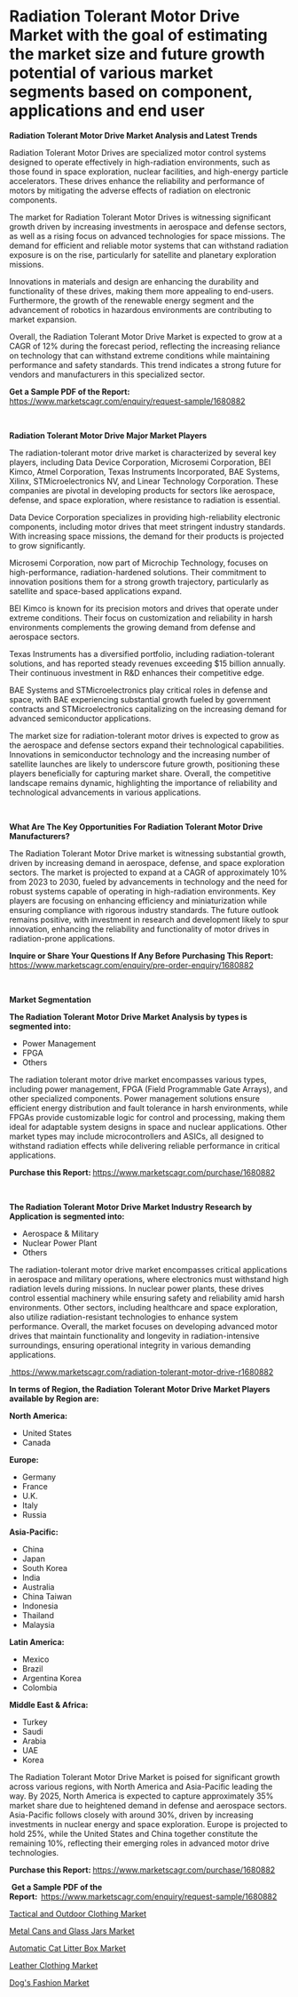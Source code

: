 <p><h1>Radiation Tolerant Motor Drive Market with the goal of estimating the market size and future growth potential of various market segments based on component, applications and end user</h1></p><p><strong>Radiation Tolerant Motor Drive Market Analysis and Latest Trends</strong></p>
<p><p>Radiation Tolerant Motor Drives are specialized motor control systems designed to operate effectively in high-radiation environments, such as those found in space exploration, nuclear facilities, and high-energy particle accelerators. These drives enhance the reliability and performance of motors by mitigating the adverse effects of radiation on electronic components.</p><p>The market for Radiation Tolerant Motor Drives is witnessing significant growth driven by increasing investments in aerospace and defense sectors, as well as a rising focus on advanced technologies for space missions. The demand for efficient and reliable motor systems that can withstand radiation exposure is on the rise, particularly for satellite and planetary exploration missions.</p><p>Innovations in materials and design are enhancing the durability and functionality of these drives, making them more appealing to end-users. Furthermore, the growth of the renewable energy segment and the advancement of robotics in hazardous environments are contributing to market expansion.</p><p>Overall, the Radiation Tolerant Motor Drive Market is expected to grow at a CAGR of 12% during the forecast period, reflecting the increasing reliance on technology that can withstand extreme conditions while maintaining performance and safety standards. This trend indicates a strong future for vendors and manufacturers in this specialized sector.</p></p>
<p><strong>Get a Sample PDF of the Report:&nbsp;</strong> <a href="https://www.marketscagr.com/enquiry/request-sample/1680882?utm_campaign=1259&utm_medium=2&utm_source=Github&utm_content=ia&utm_term=04102024&utm_id=radiation-tolerant-motor-drive">https://www.marketscagr.com/enquiry/request-sample/1680882</a></p>
<p>&nbsp;</p>
<p><strong>Radiation Tolerant Motor Drive Major Market Players</strong></p>
<p><p>The radiation-tolerant motor drive market is characterized by several key players, including Data Device Corporation, Microsemi Corporation, BEI Kimco, Atmel Corporation, Texas Instruments Incorporated, BAE Systems, Xilinx, STMicroelectronics NV, and Linear Technology Corporation. These companies are pivotal in developing products for sectors like aerospace, defense, and space exploration, where resistance to radiation is essential.</p><p>Data Device Corporation specializes in providing high-reliability electronic components, including motor drives that meet stringent industry standards. With increasing space missions, the demand for their products is projected to grow significantly. </p><p>Microsemi Corporation, now part of Microchip Technology, focuses on high-performance, radiation-hardened solutions. Their commitment to innovation positions them for a strong growth trajectory, particularly as satellite and space-based applications expand.</p><p>BEI Kimco is known for its precision motors and drives that operate under extreme conditions. Their focus on customization and reliability in harsh environments complements the growing demand from defense and aerospace sectors.</p><p>Texas Instruments has a diversified portfolio, including radiation-tolerant solutions, and has reported steady revenues exceeding $15 billion annually. Their continuous investment in R&D enhances their competitive edge.</p><p>BAE Systems and STMicroelectronics play critical roles in defense and space, with BAE experiencing substantial growth fueled by government contracts and STMicroelectronics capitalizing on the increasing demand for advanced semiconductor applications.</p><p>The market size for radiation-tolerant motor drives is expected to grow as the aerospace and defense sectors expand their technological capabilities. Innovations in semiconductor technology and the increasing number of satellite launches are likely to underscore future growth, positioning these players beneficially for capturing market share. Overall, the competitive landscape remains dynamic, highlighting the importance of reliability and technological advancements in various applications.</p></p>
<p>&nbsp;</p>
<p><strong>What Are The Key Opportunities For Radiation Tolerant Motor Drive Manufacturers?</strong></p>
<p><p>The Radiation Tolerant Motor Drive market is witnessing substantial growth, driven by increasing demand in aerospace, defense, and space exploration sectors. The market is projected to expand at a CAGR of approximately 10% from 2023 to 2030, fueled by advancements in technology and the need for robust systems capable of operating in high-radiation environments. Key players are focusing on enhancing efficiency and miniaturization while ensuring compliance with rigorous industry standards. The future outlook remains positive, with investment in research and development likely to spur innovation, enhancing the reliability and functionality of motor drives in radiation-prone applications.</p></p>
<p><strong>Inquire or Share Your Questions If Any Before Purchasing This Report:</strong> <a href="https://www.marketscagr.com/enquiry/pre-order-enquiry/1680882?utm_campaign=1259&utm_medium=2&utm_source=Github&utm_content=ia&utm_term=04102024&utm_id=radiation-tolerant-motor-drive">https://www.marketscagr.com/enquiry/pre-order-enquiry/1680882</a></p>
<p>&nbsp;</p>
<p><strong>Market Segmentation</strong></p>
<p><strong>The Radiation Tolerant Motor Drive Market Analysis by types is segmented into:</strong></p>
<p><ul><li>Power Management</li><li>FPGA</li><li>Others</li></ul></p>
<p><p>The radiation tolerant motor drive market encompasses various types, including power management, FPGA (Field Programmable Gate Arrays), and other specialized components. Power management solutions ensure efficient energy distribution and fault tolerance in harsh environments, while FPGAs provide customizable logic for control and processing, making them ideal for adaptable system designs in space and nuclear applications. Other market types may include microcontrollers and ASICs, all designed to withstand radiation effects while delivering reliable performance in critical applications.</p></p>
<p><strong>Purchase this Report:&nbsp;</strong><a href="https://www.marketscagr.com/purchase/1680882?utm_campaign=1259&utm_medium=2&utm_source=Github&utm_content=ia&utm_term=04102024&utm_id=radiation-tolerant-motor-drive">https://www.marketscagr.com/purchase/1680882</a></p>
<p>&nbsp;</p>
<p><strong>The Radiation Tolerant Motor Drive Market Industry Research by Application is segmented into:</strong></p>
<p><ul><li>Aerospace & Military</li><li>Nuclear Power Plant</li><li>Others</li></ul></p>
<p><p>The radiation-tolerant motor drive market encompasses critical applications in aerospace and military operations, where electronics must withstand high radiation levels during missions. In nuclear power plants, these drives control essential machinery while ensuring safety and reliability amid harsh environments. Other sectors, including healthcare and space exploration, also utilize radiation-resistant technologies to enhance system performance. Overall, the market focuses on developing advanced motor drives that maintain functionality and longevity in radiation-intensive surroundings, ensuring operational integrity in various demanding applications.</p></p>
<p><a href="https://www.marketscagr.com/radiation-tolerant-motor-drive-r1680882?utm_campaign=1259&utm_medium=2&utm_source=Github&utm_content=ia&utm_term=04102024&utm_id=radiation-tolerant-motor-drive">&nbsp;https://www.marketscagr.com/radiation-tolerant-motor-drive-r1680882</a></p>
<p><strong>In terms of Region, the Radiation Tolerant Motor Drive Market Players available by Region are:</strong></p>
<p>
    <p> <strong> North America: </strong>
        <ul>
            <li>United States</li>
            <li>Canada</li>
        </ul>
        </p> 
    <p> <strong> Europe: </strong>
        <ul>
            <li>Germany</li>
            <li>France</li>
            <li>U.K.</li>
            <li>Italy</li>
            <li>Russia</li>
        </ul>
        </p> 
    <p> <strong> Asia-Pacific: </strong>
        <ul>
            <li>China</li>
            <li>Japan</li>
            <li>South Korea</li>
            <li>India</li>
            <li>Australia</li>
            <li>China Taiwan</li>
            <li>Indonesia</li>
            <li>Thailand</li>
            <li>Malaysia</li>
        </ul>
        </p> 
    <p> <strong> Latin America: </strong>
        <ul>
            <li>Mexico</li>
            <li>Brazil</li>
            <li>Argentina Korea</li>
            <li>Colombia</li>
        </ul>
        </p> 
    <p> <strong> Middle East & Africa: </strong>
        <ul>
            <li>Turkey</li>
            <li>Saudi</li>
            <li>Arabia</li>
            <li>UAE</li>
            <li>Korea</li>
        </ul>
    </p>
    </p>
<p><p>The Radiation Tolerant Motor Drive Market is poised for significant growth across various regions, with North America and Asia-Pacific leading the way. By 2025, North America is expected to capture approximately 35% market share due to heightened demand in defense and aerospace sectors. Asia-Pacific follows closely with around 30%, driven by increasing investments in nuclear energy and space exploration. Europe is projected to hold 25%, while the United States and China together constitute the remaining 10%, reflecting their emerging roles in advanced motor drive technologies.</p></p>
<p><strong>Purchase this Report: </strong><a href="https://www.marketscagr.com/purchase/1680882?utm_campaign=1259&utm_medium=2&utm_source=Github&utm_content=ia&utm_term=04102024&utm_id=radiation-tolerant-motor-drive">https://www.marketscagr.com/purchase/1680882</a></p>
<p>&nbsp;<strong>Get a Sample PDF of the Report:&nbsp;&nbsp;</strong><a href="https://www.marketscagr.com/enquiry/request-sample/1680882?utm_campaign=1259&utm_medium=2&utm_source=Github&utm_content=ia&utm_term=04102024&utm_id=radiation-tolerant-motor-drive">https://www.marketscagr.com/enquiry/request-sample/1680882</a></p>
<p><strong></strong></p>
<p><p><a href="https://www.linkedin.com/pulse/strategic-forecast-tactical-outdoor-clothing-market-growth-zp0wc?utm_campaign=1259&utm_medium=2&utm_source=Github&utm_content=ia&utm_term=04102024&utm_id=radiation-tolerant-motor-drive">Tactical and Outdoor Clothing Market</a></p><p><a href="https://www.linkedin.com/pulse/global-metal-cans-glass-jars-market-analysis-key-trends-future-zluvc?utm_campaign=1259&utm_medium=2&utm_source=Github&utm_content=ia&utm_term=04102024&utm_id=radiation-tolerant-motor-drive">Metal Cans and Glass Jars Market</a></p><p><a href="https://www.linkedin.com/pulse/in-depth-analysis-global-automatic-cat-litter-box-market-scope-djc9c?utm_campaign=1259&utm_medium=2&utm_source=Github&utm_content=ia&utm_term=04102024&utm_id=radiation-tolerant-motor-drive">Automatic Cat Litter Box Market</a></p><p><a href="https://www.linkedin.com/pulse/leather-clothing-market-penetration-strategies-untapped-markets-oywkc?utm_campaign=1259&utm_medium=2&utm_source=Github&utm_content=ia&utm_term=04102024&utm_id=radiation-tolerant-motor-drive">Leather Clothing Market</a></p><p><a href="https://www.linkedin.com/pulse/navigating-global-dogs-fashion-market-from-trends-strategy-2lfrc?utm_campaign=1259&utm_medium=2&utm_source=Github&utm_content=ia&utm_term=04102024&utm_id=radiation-tolerant-motor-drive">Dog's Fashion Market</a></p></p>